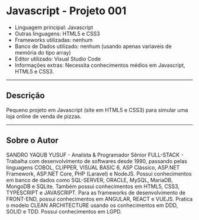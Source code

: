# Javascript - Projeto 001

* Linguagem principal: Javascript
* Outras linguagens: HTML5 e CSS3
* Frameworks utilizadas: nenhum
* Banco de Dados utilizado: nenhum (usando apenas variaveis de memória do tipo array)
* Editor utilizado: Visual Studio Code
* Informações extras: Necessita conhecimentos médios em Javascript, HTML5 e CSS3.

----

## Descrição

Pequeno projeto em Javascript (site em HTML5 e CSS3) para simular uma loja online de venda de pizzas.

----

## Sobre o Autor

SANDRO YAQUB YUSUF - Analista & Programador Sênior FULL-STACK - Trabalha com desenvolvimento de softwares desde 1990, passando pelas linguagens COBOL, CLIPPER, VISUAL BASIC 6, ASP Clássico, ASP.NET Framework, ASP.NET Core, PHP (Laravel) e NodeJS. Possui conhecimentos em banco de dados como SQL-SERVER, ORACLE, MySQL, MariaDB, MongoDB e SQLite. Também possui conhecimentos em HTML5, CSS3, TYPESCRIPT e JAVASCRIPT. Para as frameworks de desenvolvimento de FRONT-END, possui conhecimentos em ANGULAR, REACT e VUEJS. Pratica o modelo CLEAN ARCHITECTURE usando os conhecimentos em DDD, SOLID e TDD. Possui conhecimentos em LGPD.
